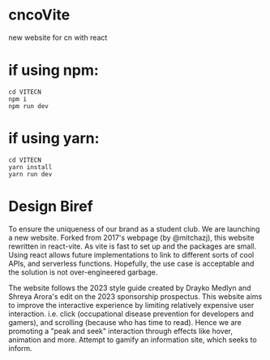 # cncoVite
new website for cn with react

# if using npm:
````
cd VITECN
npm i
npm run dev
````

# if using yarn:
````
cd VITECN
yarn install
yarn run dev
````

# Design Biref

To ensure the uniqueness of our brand as a student club. We are launching a new website. Forked from 2017's webpage (by @mitchazj), this website rewritten in react-vite. As vite is fast to set up and the packages are small. Using react allows future implementations to link to different sorts of cool APIs, and serverless functions. Hopefully, the use case is acceptable and the solution is not over-engineered garbage.

The website follows the 2023 style guide created by Drayko Medlyn and Shreya Arora's edit on the 2023 sponsorship prospectus. This website aims to improve the interactive experience by limiting relatively expensive user interaction. i.e. click (occupational disease prevention for developers and gamers), and scrolling (because who has time to read). Hence we are promoting a "peak and seek" interaction through effects like hover, animation and more. Attempt to gamify an information site, which seeks to inform.

